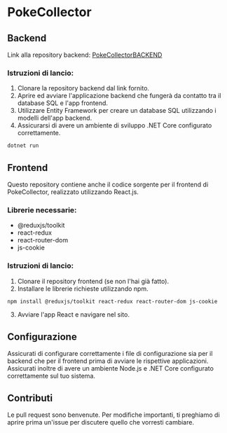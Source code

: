 # PokeCollector

## Backend

Link alla repository backend: [PokeCollectorBACKEND](https://github.com/Channilol/PokeCollectorBACKEND)

### Istruzioni di lancio:

1. Clonare la repository backend dal link fornito.
2. Aprire ed avviare l'applicazione backend che fungerà da contatto tra il database SQL e l'app frontend.
3. Utilizzare Entity Framework per creare un database SQL utilizzando i modelli dell'app backend.
4. Assicurarsi di avere un ambiente di sviluppo .NET Core configurato correttamente.

```bash
dotnet run
```

## Frontend

Questo repository contiene anche il codice sorgente per il frontend di PokeCollector, realizzato utilizzando React.js.

### Librerie necessarie:

- @reduxjs/toolkit
- react-redux
- react-router-dom
- js-cookie

### Istruzioni di lancio:

1. Clonare il repository frontend (se non l'hai già fatto).
2. Installare le librerie richieste utilizzando npm.

```bash
npm install @reduxjs/toolkit react-redux react-router-dom js-cookie
```

3. Avviare l'app React e navigare nel sito.

## Configurazione

Assicurati di configurare correttamente i file di configurazione sia per il backend che per il frontend prima di avviare le rispettive applicazioni. Assicurati inoltre di avere un ambiente Node.js e .NET Core configurato correttamente sul tuo sistema.

## Contributi

Le pull request sono benvenute. Per modifiche importanti, ti preghiamo di aprire prima un'issue per discutere quello che vorresti cambiare.

